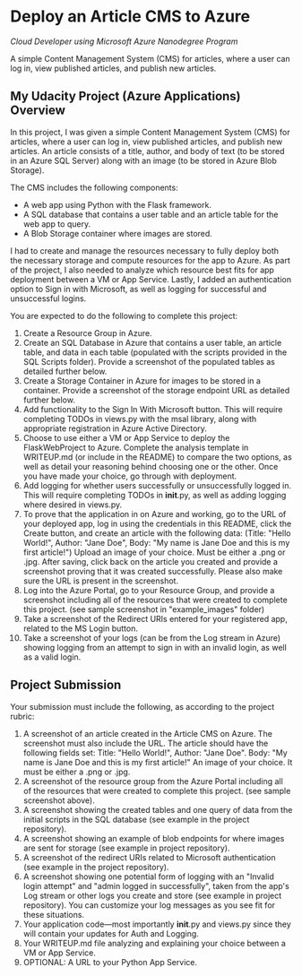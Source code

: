 # Deploy an Article CMS to Azure 

<i>Cloud Developer using Microsoft Azure Nanodegree Program</i>

<p>A simple Content Management System (CMS) for articles, where a user can log in, view published articles, and publish new articles. </p>
 
## My Udacity Project (Azure Applications) Overview

In this project, I was given a simple Content Management System (CMS) for articles, where a user can log in, view published articles, and publish new articles. An article consists of a title, author, and body of text (to be stored in an Azure SQL Server) along with an image (to be stored in Azure Blob Storage).

The CMS includes the following components:

* A web app using Python with the Flask framework.
* A SQL database that contains a user table and an article table for the web app to query.
* A Blob Storage container where images are stored.

I had to create and manage the resources necessary to fully deploy both the necessary storage and compute resources for the app to Azure. As part of the project, I also needed to analyze which resource best fits for app deployment between a VM or App Service. Lastly, I added an authentication option to Sign in with Microsoft, as well as logging for successful and unsuccessful logins.

You are expected to do the following to complete this project:

1. Create a Resource Group in Azure.
2. Create an SQL Database in Azure that contains a user table, an article table, and data in each table (populated with the scripts provided in the SQL Scripts folder). Provide a screenshot of the populated tables as detailed further below.
3. Create a Storage Container in Azure for images to be stored in a container. Provide a screenshot of the storage endpoint URL as detailed further below.
4. Add functionality to the Sign In With Microsoft button. This will require completing TODOs in views.py with the msal library, along with appropriate registration in Azure Active Directory.
5. Choose to use either a VM or App Service to deploy the FlaskWebProject to Azure. Complete the analysis template in WRITEUP.md (or include in the README) to compare the two options, as well as detail your reasoning behind choosing one or the other. Once you have made your choice, go through with deployment.
6. Add logging for whether users successfully or unsuccessfully logged in. This will require completing TODOs in __init__.py, as well as adding logging where desired in views.py.
7. To prove that the application in on Azure and working, go to the URL of your deployed app, log in using the credentials in this README, click the Create button, and create an article with the following data: (Title: "Hello World!", Author: "Jane Doe", Body: "My name is Jane Doe and this is my first article!") Upload an image of your choice. Must be either a .png or .jpg. After saving, click back on the article you created and provide a screenshot proving that it was created successfully. Please also make sure the URL is present in the screenshot.
8. Log into the Azure Portal, go to your Resource Group, and provide a screenshot including all of the resources that were created to complete this project. (see sample screenshot in "example_images" folder)
9. Take a screenshot of the Redirect URIs entered for your registered app, related to the MS Login button.
10. Take a screenshot of your logs (can be from the Log stream in Azure) showing logging from an attempt to sign in with an invalid login, as well as a valid login.

## Project Submission

Your submission must include the following, as according to the project rubric:

1. A screenshot of an article created in the Article CMS on Azure. The screenshot must also include the URL. The article should have the following fields set:
Title: "Hello World!", Author: "Jane Doe". Body: "My name is Jane Doe and this is my first article!" An image of your choice. It must be either a .png or .jpg.
2. A screenshot of the resource group from the Azure Portal including all of the resources that were created to complete this project. (see sample screenshot above).
3. A screenshot showing the created tables and one query of data from the initial scripts in the SQL database (see example in the project repository).
4. A screenshot showing an example of blob endpoints for where images are sent for storage (see example in project repository).
5. A screenshot of the redirect URIs related to Microsoft authentication (see example in the project repository).
6. A screenshot showing one potential form of logging with an "Invalid login attempt" and "admin logged in successfully", taken from the app's Log stream or other logs you create and store (see example in project repository). You can customize your log messages as you see fit for these situations.
7. Your application code—most importantly __init__.py and views.py since they will contain your updates for Auth and Logging.
8. Your WRITEUP.md file analyzing and explaining your choice between a VM or App Service.
9. OPTIONAL: A URL to your Python App Service.

